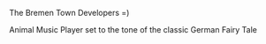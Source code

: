The Bremen Town Developers =)

Animal Music Player set to the tone of the classic German Fairy Tale
